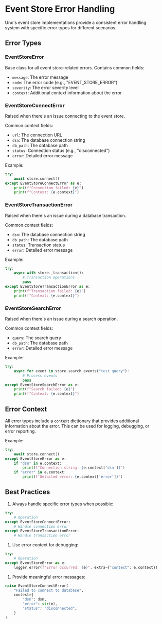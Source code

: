# Event Store Error Handling

Uno's event store implementations provide a consistent error handling system with specific error types for different scenarios.

## Error Types

### EventStoreError

Base class for all event store-related errors. Contains common fields:

- `message`: The error message
- `code`: The error code (e.g., "EVENT_STORE_ERROR")
- `severity`: The error severity level
- `context`: Additional context information about the error

### EventStoreConnectError

Raised when there's an issue connecting to the event store.

Common context fields:

- `url`: The connection URL
- `dsn`: The database connection string
- `db_path`: The database path
- `status`: Connection status (e.g., "disconnected")
- `error`: Detailed error message

Example:

```python
try:
    await store.connect()
except EventStoreConnectError as e:
    print(f"Connection failed: {e}")
    print(f"Context: {e.context}")
```

### EventStoreTransactionError

Raised when there's an issue during a database transaction.

Common context fields:

- `dsn`: The database connection string
- `db_path`: The database path
- `status`: Transaction status
- `error`: Detailed error message

Example:

```python
try:
    async with store._transaction():
        # Transaction operations
        pass
except EventStoreTransactionError as e:
    print(f"Transaction failed: {e}")
    print(f"Context: {e.context}")
```

### EventStoreSearchError

Raised when there's an issue during a search operation.

Common context fields:

- `query`: The search query
- `db_path`: The database path
- `error`: Detailed error message

Example:

```python
try:
    async for event in store.search_events("test query"):
        # Process events
        pass
except EventStoreSearchError as e:
    print(f"Search failed: {e}")
    print(f"Context: {e.context}")
```

## Error Context

All error types include a `context` dictionary that provides additional information about the error. This can be used for logging, debugging, or error reporting.

Example:

```python
try:
    await store.connect()
except EventStoreError as e:
    if "dsn" in e.context:
        print(f"Connection string: {e.context['dsn']}")
    if "error" in e.context:
        print(f"Detailed error: {e.context['error']}")
```

## Best Practices

1. Always handle specific error types when possible:

```python
try:
    # Operation
except EventStoreConnectError:
    # Handle connection error
except EventStoreTransactionError:
    # Handle transaction error
```

1. Use error context for debugging:

```python
try:
    # Operation
except EventStoreError as e:
    logger.error(f"Error occurred: {e}", extra={"context": e.context})
```

1. Provide meaningful error messages:

```python
raise EventStoreConnectError(
    "Failed to connect to database",
    context={
        "dsn": dsn,
        "error": str(e),
        "status": "disconnected",
    }
)
